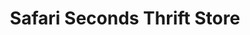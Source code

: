---
title: "Safari Seconds Thrift Store"
url: /san-diego/safari-seconds-thrift-store/
shop: Gebrauchtwaren
---